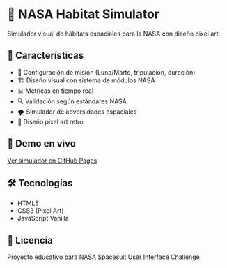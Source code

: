 # 🚀 NASA Habitat Simulator

Simulador visual de hábitats espaciales para la NASA con diseño pixel art.

## 🌟 Características

- 🎯 Configuración de misión (Luna/Marte, tripulación, duración)
- 🏗️ Diseño visual con sistema de módulos NASA
- 📊 Métricas en tiempo real
- 🔍 Validación según estándares NASA
- 🌪️ Simulador de adversidades espaciales
- 🎨 Diseño pixel art retro

## 🚀 Demo en vivo

[Ver simulador en GitHub Pages](https://tu-usuario.github.io/nasa-habitat-simulator)

## 🛠️ Tecnologías

- HTML5
- CSS3 (Pixel Art)
- JavaScript Vanilla

## 📄 Licencia

Proyecto educativo para NASA Spacesuit User Interface Challenge